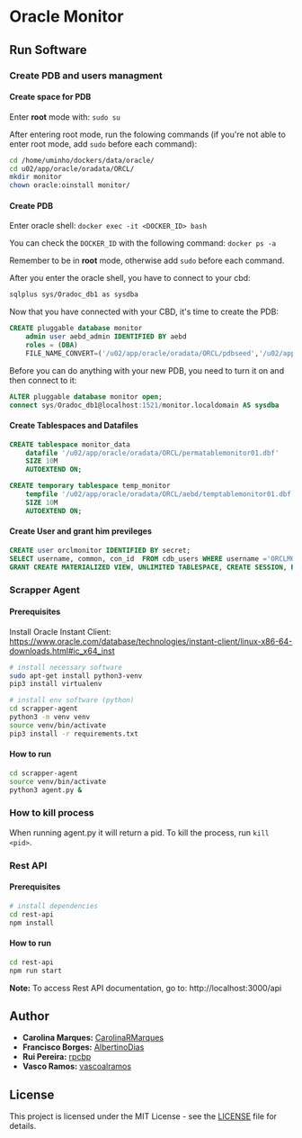 # Oracle Monitor

## Run Software

### Create PDB and users managment

#### Create space for PDB

Enter **root** mode with: `sudo su`

After entering root mode, run the folowing commands (if you're not able to enter root mode, add `sudo` before each command):

```bash
cd /home/uminho/dockers/data/oracle/
cd u02/app/oracle/oradata/ORCL/
mkdir monitor
chown oracle:oinstall monitor/
```

#### Create PDB

Enter oracle shell: `docker exec -it <DOCKER_ID> bash`

You can check the `DOCKER_ID` with the following command: `docker ps -a`

Remember to be in **root** mode, otherwise add `sudo` before each command.

After you enter the oracle shell, you have to connect to your cbd:

```bash
sqlplus sys/Oradoc_db1 as sysdba
```

Now that you have connected with your CBD, it's time to create the PDB:

```sql
CREATE pluggable database monitor
	admin user aebd_admin IDENTIFIED BY aebd
	roles = (DBA)
    FILE_NAME_CONVERT=('/u02/app/oracle/oradata/ORCL/pdbseed','/u02/app/oracle/oradata/ORCL/monitor');
```

Before you can do anything with your new PDB, you need to turn it on and then connect to it:

```sql
ALTER pluggable database monitor open;
connect sys/Oradoc_db1@localhost:1521/monitor.localdomain AS sysdba
```

#### Create Tablespaces and Datafiles

```sql
CREATE tablespace monitor_data
	datafile '/u02/app/oracle/oradata/ORCL/permatablemonitor01.dbf'
	SIZE 10M
	AUTOEXTEND ON;

CREATE temporary tablespace temp_monitor
	tempfile '/u02/app/oracle/oradata/ORCL/aebd/temptablemonitor01.dbf'
	SIZE 10M
	AUTOEXTEND ON;
```

#### Create User and grant him previleges

```sql
CREATE user orclmonitor IDENTIFIED BY secret;
SELECT username, common, con_id  FROM cdb_users WHERE username ='ORCLMONITOR';
GRANT CREATE MATERIALIZED VIEW, UNLIMITED TABLESPACE, CREATE SESSION, RESOURCE, ALTER ANY MATERIALIZED VIEW, DROP ANY MATERIALIZED VIEW, DROP ANY VIEW, CREATE ANY VIEW TO orclmonitor;
```

### Scrapper Agent

#### Prerequisites

Install Oracle Instant Client: https://www.oracle.com/database/technologies/instant-client/linux-x86-64-downloads.html#ic_x64_inst

```bash
# install necessary software
sudo apt-get install python3-venv
pip3 install virtualenv

# install env software (python)
cd scrapper-agent
python3 -m venv venv
source venv/bin/activate
pip3 install -r requirements.txt
```

#### How to run

```bash
cd scrapper-agent
source venv/bin/activate
python3 agent.py &
```

### How to kill process

When running agent.py it will return a pid. To kill the process, run `kill <pid>`.

### Rest API

#### Prerequisites

```bash
# install dependencies
cd rest-api
npm install
```

#### How to run

```bash
cd rest-api
npm run start
```

**Note:** To access Rest API documentation, go to: http://localhost:3000/api

## Author

-   **Carolina Marques:** [CarolinaRMarques](https://github.com/CarolinaRMarques)
-   **Francisco Borges:** [AlbertinoDias](https://github.com/AlbertinoDias)
-   **Rui Pereira:** [rpcbp](https://github.com/rpcbp)
-   **Vasco Ramos:** [vascoalramos](https://vascoalramos.me)

## License

This project is licensed under the MIT License - see the [LICENSE](LICENSE) file for details.

